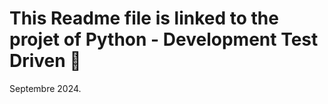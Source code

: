 # This Readme file is linked to the projet of Python - Development Test Driven :ledger:
Septembre 2024.
